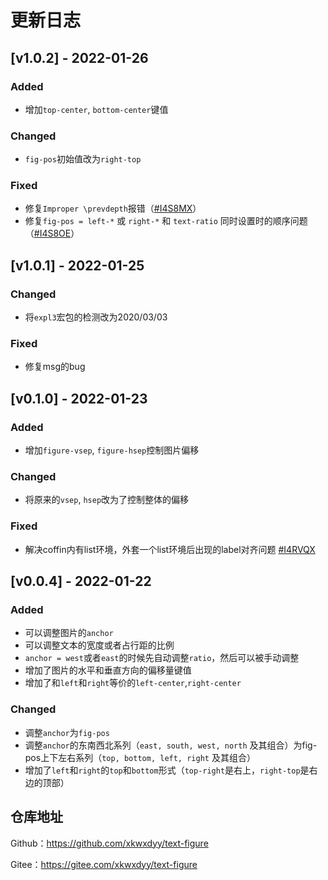 # 更新日志

## [v1.0.2] - 2022-01-26
### Added
- 增加`top-center`, `bottom-center`键值

### Changed
- `fig-pos`初始值改为`right-top`

### Fixed
- 修复`Improper \prevdepth`报错（[#I4S8MX](https://gitee.com/xkwxdyy/text-figure/issues/I4S8MX)）
- 修复`fig-pos = left-*` 或 `right-*` 和 `text-ratio` 同时设置时的顺序问题（[#I4S8OE](https://gitee.com/xkwxdyy/text-figure/issues/I4S8OE)）


## [v1.0.1] - 2022-01-25
### Changed
- 将`expl3`宏包的检测改为2020/03/03

### Fixed
- 修复msg的bug


## [v0.1.0] - 2022-01-23
### Added
- 增加`figure-vsep`, `figure-hsep`控制图片偏移

### Changed
- 将原来的`vsep`, `hsep`改为了控制整体的偏移


### Fixed

- 解决coffin内有list环境，外套一个list环境后出现的label对齐问题 [#I4RVQX](https://gitee.com/xkwxdyy/text-figure/issues/I4RVQX)

## [v0.0.4] - 2022-01-22

### Added

- 可以调整图片的`anchor`
- 可以调整文本的宽度或者占行距的比例
- `anchor = west`或者`east`的时候先自动调整`ratio`，然后可以被手动调整
- 增加了图片的水平和垂直方向的偏移量键值
- 增加了和`left`和`right`等价的`left-center`,`right-center`

### Changed

- 调整`anchor`为`fig-pos`
- 调整`anchor`的东南西北系列（`east, south, west, north` 及其组合）为fig-pos上下左右系列（`top, bottom, left, right` 及其组合）
- 增加了`left`和`right`的`top`和`bottom`形式（`top-right`是右上，`right-top`是右边的顶部）

## 仓库地址

Github：https://github.com/xkwxdyy/text-figure

Gitee：https://gitee.com/xkwxdyy/text-figure

